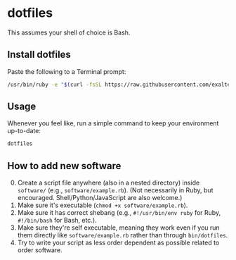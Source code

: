 dotfiles
========

This assumes your shell of choice is Bash.

## Install dotfiles

Paste the following to a Terminal prompt:

```bash
/usr/bin/ruby -e "$(curl -fsSL https://raw.githubusercontent.com/exalted/dotfiles/main/install)"
```

## Usage

Whenever you feel like, run a simple command to keep your environment up-to-date:

```bash
dotfiles
```

## How to add new software

0. Create a script file anywhere (also in a nested directory) inside `software/` (e.g., `software/example.rb`). (Not necessarily in Ruby, but encouraged. Shell/Python/JavaScript are also welcome.)
0. Make sure it's executable (`chmod +x software/example.rb`).
0. Make sure it has correct shebang (e.g., `#!/usr/bin/env ruby` for Ruby, `#!/bin/bash` for Bash, etc.).
0. Make sure they're self executable, meaning they work even if you run them directly like `software/example.rb` rather than through `bin/dotfiles`.
0. Try to write your script as less order dependent as possible related to order software.
